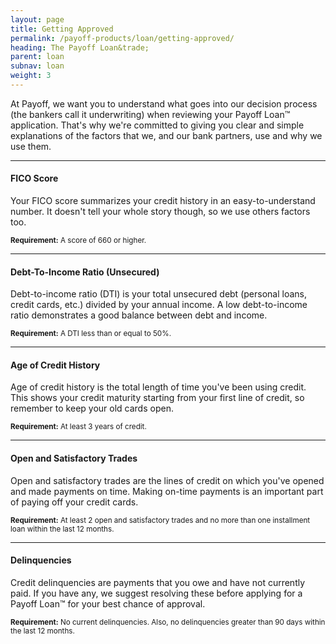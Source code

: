 ```yaml
---
layout: page
title: Getting Approved
permalink: /payoff-products/loan/getting-approved/
heading: The Payoff Loan&trade;
parent: loan
subnav: loan
weight: 3
---
```




<section>
	<p class="lead">At Payoff, we want you to understand what goes into our decision process (the bankers call it underwriting) when reviewing your Payoff Loan™ application. That's why we're committed to giving you clear and simple explanations of the factors that we, and our bank partners, use and why we use them.</p>
	<hr />
	<h4>FICO Score</h4>
	<p>Your FICO score summarizes your credit history in an easy-to-understand number. It doesn't tell your whole story though, so we use others factors too.</p>
	<p><small class="requirement"><strong>Requirement:</strong> A score of 660 or higher.</small></p>
	<hr />
	<h4>Debt-To-Income Ratio (Unsecured)</h4>
	<p>Debt-to-income ratio (DTI) is your total unsecured debt (personal loans, credit cards, etc.) divided by your annual income. A low debt-to-income ratio demonstrates a good balance between debt and income.</p>
	<p><small class="requirement"><strong>Requirement:</strong> A DTI less than or equal to 50%.</small></p>
		<hr />
	<h4>Age of Credit History</h4>
	<p>Age of credit history is the total length of time you've been using credit. This shows your credit maturity starting from your first line of credit, so remember to keep your old cards open.</p>
	<p><small class="requirement"><strong>Requirement:</strong> At least 3 years of credit.</small></p>
		<hr />
	<h4>Open and Satisfactory Trades</h4>
	<p>Open and satisfactory trades are the lines of credit on which you've opened and made payments on time. Making on-time payments is an important part of paying off your credit cards.</p>
	<p><small class="requirement"><strong>Requirement:</strong> At least 2 open and satisfactory trades and no more than one installment loan within the last 12 months.</small></p>
		<hr />
	<h4>Delinquencies</h4>
	<p>Credit delinquencies are payments that you owe and have not currently paid. If you have any, we suggest resolving these before applying for a Payoff Loan™ for your best chance of approval.</p>
	<p><small class="requirement"><strong>Requirement:</strong> No current delinquencies. Also, no delinquencies greater than 90 days within the last 12 months.</small></p>


</section>

